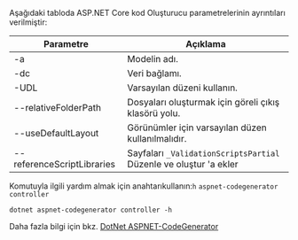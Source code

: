 Aşağıdaki tabloda ASP.NET Core kod Oluşturucu parametrelerinin ayrıntıları verilmiştir:

| Parametre               | Açıklama|
| ----------------- | ------------ |
| -a  | Modelin adı. |
| -dc  | Veri bağlamı. |
| -UDL | Varsayılan düzeni kullanın. |
| --relativeFolderPath | Dosyaları oluşturmak için göreli çıkış klasörü yolu. |
| --useDefaultLayout | Görünümler için varsayılan düzen kullanılmalıdır. |
| --referenceScriptLibraries | Sayfaları `_ValidationScriptsPartial` Düzenle ve oluştur 'a ekler |

Komutuyla ilgili yardım almak için anahtarıkullanın:`h` `aspnet-codegenerator controller`

```console
dotnet aspnet-codegenerator controller -h
```

Daha fazla bilgi için bkz. [DotNet ASPNET-CodeGenerator](xref:fundamentals/tools/dotnet-aspnet-codegenerator)
